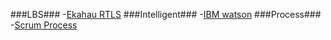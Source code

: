 ###LBS###
-[Ekahau RTLS](ekahau_rtls.md)
###Intelligent###
-[IBM watson](ibm_watson.md)
###Process###
-[Scrum Process](scrum_process.md)
